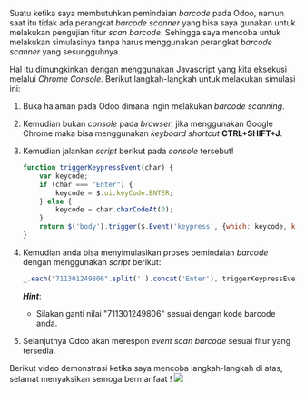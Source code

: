 Suatu ketika saya membutuhkan pemindaian *barcode* pada Odoo, namun saat itu tidak ada perangkat *barcode scanner* yang bisa saya gunakan untuk melakukan pengujian fitur *scan barcode*. Sehingga saya mencoba untuk melakukan simulasinya tanpa harus menggunakan perangkat *barcode scanner* yang sesungguhnya.

Hal itu dimungkinkan dengan menggunakan Javascript yang kita eksekusi melalui *Chrome Console*. Berikut langkah-langkah untuk melakukan simulasi ini:

1. Buka halaman pada Odoo dimana ingin melakukan *barcode scanning*.

2. Kemudian bukan *console* pada *browser*, jika menggunakan Google Chrome maka bisa menggunakan *keyboard shortcut* **CTRL+SHIFT+J**.

3. Kemudian jalankan *script* berikut pada *console* tersebut!

   ```javascript
   function triggerKeypressEvent(char) {
       var keycode;
       if (char === "Enter") {
           keycode = $.ui.keyCode.ENTER;
       } else {
           keycode = char.charCodeAt(0);
       }
       return $('body').trigger($.Event('keypress', {which: keycode, keyCode: keycode}));
   }
   ```

4. Kemudian anda bisa menyimulasikan proses pemindaian *barcode* dengan menggunakan *script* berikut:

   ```javascript
   _.each("711301249806".split('').concat('Enter'), triggerKeypressEvent)
   ```

   ***Hint***:

   - Silakan ganti nilai "711301249806" sesuai dengan kode barcode anda.

5. Selanjutnya Odoo akan merespon *event scan barcode* sesuai fitur yang tersedia.

Berikut video demonstrasi ketika saya mencoba langkah-langkah di atas, selamat menyaksikan semoga bermanfaat !
[![](https://img.youtube.com/vi/LQYGjeclD2Q/maxresdefault.jpg)](https://www.youtube.com/watch?v=LQYGjeclD2Q "Testing Inventory Adjustments with Barcode Scan Simulation in Odoo")